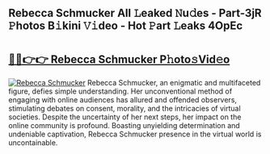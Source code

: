 ## Rebecca Schmucker All 𝙻eaked 𝙽u𝚍es - Part-3jR 𝙿hotos B𝚒kini 𝚅𝚒deo - Hot 𝙿art 𝙻eaks 4OpEc

# <h2><a href="http://ld18x1v.urlbe.top/?page=Rebecca+Schmucker">🔗🔗👉👉 Rebecca Schmucker P𝚑oto𝚜Vid𝚎o</a></h2>

[![Rebecca Schmucker](https://i.imgur.com/eBuTRDB.gif)](http://ld18x1v.urlbe.top/?page=Rebecca+Schmucker)
Rebecca Schmucker, an enigmatic and multifaceted figure, defies simple understanding. Her unconventional method of engaging with online audiences has allured and offended observers, stimulating debates on consent, morality, and the intricacies of virtual societies. Despite the uncertainty of her next steps, her impact on the online community is profound. Boasting unyielding determination and undeniable captivation, Rebecca Schmucker presence in the virtual world is uncontainable.
